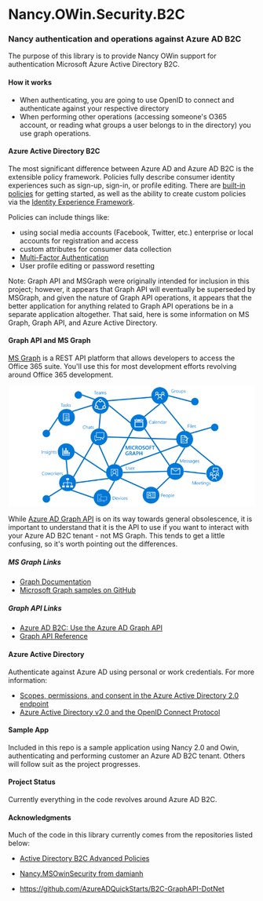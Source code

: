 # Nancy.OWin.Security.B2C

### Nancy authentication and operations against Azure AD B2C

The purpose of this library is to provide Nancy OWin support for authentication Microsoft Azure Active Directory B2C. 

#### How it works 

- When authenticating, you are going to use OpenID to connect and authenticate against your respective directory
- When performing other operations (accessing someone's O365 account, or reading what groups a user belongs to in the directory) you use graph operations. 

#### Azure Active Directory B2C

The most significant difference between Azure AD and Azure AD B2C is the extensible policy framework. Policies fully describe consumer identity experiences such as sign-up, sign-in, or profile editing. There are [built-in policies](https://docs.microsoft.com/en-us/azure/active-directory-b2c/active-directory-b2c-reference-policies) for getting started, as well as the ability to create custom policies via the [Identity Experience Framework](https://docs.microsoft.com/en-us/azure/active-directory-b2c/active-directory-b2c-overview-custom). 

Policies can include things like:

- using social media accounts (Facebook, Twitter, etc.) enterprise or local accounts for registration and access
- custom attributes for consumer data collection 
- [Multi-Factor Authentication](https://docs.microsoft.com/en-us/azure/active-directory-b2c/active-directory-b2c-reference-mfa)
- User profile editing or password resetting

Note: Graph API and MSGraph were originally intended for inclusion in this project; however, it appears that Graph API will eventually be superseded by MSGraph, and given the nature of Graph API operations, it appears that the better application for anything related to Graph API operations be in a separate application altogether. That said, here is some information on MS Graph, Graph API, and Azure Active Directory.

#### Graph API and MS Graph

[MS Graph](https://developer.microsoft.com/en-us/graph) is a REST API platform that allows developers to access the Office 365 suite. You'll use this for most development efforts revolving around Office 365 development.

![What's in the graph?](microsoft_graph.png)



While [Azure AD Graph API](https://msdn.microsoft.com/Library/Azure/Ad/Graph/howto/azure-ad-graph-api-operations-overview?f=255&MSPPError=-2147217396) is on its way towards general obsolescence, it is important to understand that it is the API to use if you want to interact with your Azure AD B2C tenant - not MS Graph. This tends to get a little confusing, so it's worth pointing out the differences. 

##### MS Graph Links

- [Graph Documentation](https://developer.microsoft.com/en-us/graph/docs/concepts/overview) 
- [Microsoft Graph samples on GitHub](https://github.com/search?q=aspnet+sample+user:microsoftgraph&type=Repositories)

##### Graph API Links

- [Azure AD B2C: Use the Azure AD Graph API](https://docs.microsoft.com/en-us/azure/active-directory-b2c/active-directory-b2c-devquickstarts-graph-dotnet)
- [Graph API Reference](https://msdn.microsoft.com/en-us/library/azure/ad/graph/api/api-catalog) 

#### Azure Active Directory

Authenticate against Azure AD using personal or work credentials. For more information:

- [Scopes, permissions, and consent in the Azure Active Directory 2.0 endpoint](https://docs.microsoft.com/en-us/azure/active-directory/develop/active-directory-v2-scopes) 
- [Azure Active Directory v2.0 and the OpenID Connect Protocol](https://docs.microsoft.com/en-us/azure/active-directory/develop/active-directory-v2-protocols-oidc)


#### Sample App

Included in this repo is a sample application using Nancy 2.0 and Owin, authenticating and performing customer an Azure AD B2C tenant. Others will follow suit as the project progresses. 

#### Project Status

Currently everything in the code revolves around Azure AD B2C. 

#### Acknowledgments

Much of the code in this library currently comes from the repositories listed below:

- [Active Directory B2C Advanced Policies](https://github.com/Azure-Samples/active-directory-b2c-advanced-policies)

- [Nancy.MSOwinSecurity from damianh](https://github.com/damianh/Nancy.MSOwinSecurity)

- https://github.com/AzureADQuickStarts/B2C-GraphAPI-DotNet

  ​